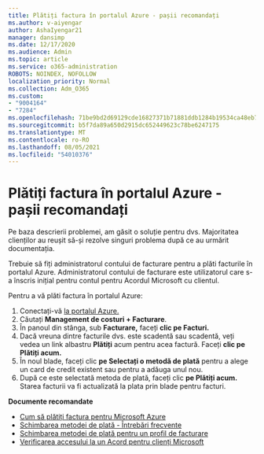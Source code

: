 ```yaml
---
title: Plătiți factura în portalul Azure - pașii recomandați
ms.author: v-aiyengar
author: AshaIyengar21
manager: dansimp
ms.date: 12/17/2020
ms.audience: Admin
ms.topic: article
ms.service: o365-administration
ROBOTS: NOINDEX, NOFOLLOW
localization_priority: Normal
ms.collection: Adm_O365
ms.custom:
- "9004164"
- "7284"
ms.openlocfilehash: 71be9bd2d69129cde16827371b71881ddb1284b19534ca48eb7079e761bdcff8
ms.sourcegitcommit: b5f7da89a650d2915dc652449623c78be6247175
ms.translationtype: MT
ms.contentlocale: ro-RO
ms.lasthandoff: 08/05/2021
ms.locfileid: "54010376"
---
```

# <a name="pay-invoice-in-azure-portal---recommended-steps"></a>Plătiți factura în portalul Azure - pașii recomandați

Pe baza descrierii problemei, am găsit o soluție pentru dvs. Majoritatea clienților au reușit să-și rezolve singuri problema după ce au urmărit documentația.

Trebuie să fiți administratorul contului de facturare pentru a plăti facturile în portalul Azure. Administratorul contului de facturare este utilizatorul care s-a înscris inițial pentru contul pentru Acordul Microsoft cu clientul. 

Pentru a vă plăti factura în portalul Azure: 

1. Conectați-vă [la portalul Azure.](https://portal.azure.com/)
1. Căutați **Management de costuri + Facturare**.
1. În panoul din stânga, sub **Facturare,** faceți **clic pe Facturi.**
1. Dacă vreuna dintre facturile dvs. este scadentă sau scadentă, veți vedea un link albastru **Plătiți** acum pentru acea factură. Faceți **clic pe Plătiți acum.**
1. În noul blade, faceți clic **pe Selectați o metodă de plată** pentru a alege un card de credit existent sau pentru a adăuga unul nou.
1. După ce este selectată metoda de plată, faceți clic **pe Plătiți acum.**
Starea facturii va fi actualizată la plata prin blade pentru facturi.

**Documente recomandate**

- [Cum să plătiți factura pentru Microsoft Azure](https://docs.microsoft.com/azure/cost-management-billing/understand/pay-bill)
- [Schimbarea metodei de plată - Întrebări frecvente](https://docs.microsoft.com/azure/billing/billing-how-to-change-credit-card?WT.mc_id=Portal-Microsoft_Azure_Support#frequently-asked-questions)
- [Schimbarea metodei de plată pentru un profil de facturare](https://docs.microsoft.com/azure/cost-management-billing/manage/change-credit-card?WT.mc_id=Portal-Microsoft_Azure_Support#manage-credit-cards-for-a-microsoft-customer-agreement)
- [Verificarea accesului la un Acord pentru clienți Microsoft](https://docs.microsoft.com/azure/cost-management-billing/manage/change-credit-card?WT.mc_id=Portal-Microsoft_Azure_Support%22%20%5Cl%20%22manage-credit-cards-for-a-microsoft-customer-agreement%22%20%5Ct%20%22_blank#check-the-type-of-your-account)